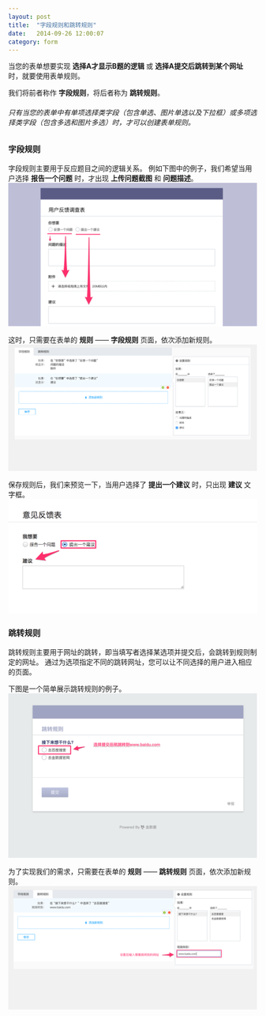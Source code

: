 ```yaml
---
layout: post
title:  "字段规则和跳转规则"
date:   2014-09-26 12:00:07
category: form
---
```


当您的表单想要实现 **选择A才显示B题的逻辑** 或 **选择A提交后跳转到某个网址** 时，就要使用表单规则。

我们将前者称作 **字段规则**，将后者称为 **跳转规则**。

###### 只有当您的表单中有单项选择类字段（包含单选、图片单选以及下拉框）或多项选择类字段（包含多选和图片多选）时，才可以创建表单规则。

### 字段规则

字段规则主要用于反应题目之间的逻辑关系。
例如下图中的例子，我们希望当用户选择 **报告一个问题** 时，才出现 **上传问题截图** 和 **问题描述**。
	![](/images/field-rules-1.png)

这时，只需要在表单的 **规则** —— **字段规则** 页面，依次添加新规则。
	![](/images/field-rules-2.png)

保存规则后，我们来预览一下，当用户选择了 **提出一个建议** 时，只出现 **建议** 文字框。
	![](/images/field-rules-3.png)

### 跳转规则

跳转规则主要用于网址的跳转，即当填写者选择某选项并提交后，会跳转到规则制定的网址。
通过为选项指定不同的跳转网址，您可以让不同选择的用户进入相应的页面。

下图是一个简单展示跳转规则的例子。
	![](/images/redirects-rules-1.png)

为了实现我们的需求，只需要在表单的 **规则** —— **跳转规则** 页面，依次添加新规则。
	![](/images/redirects-rules-2.png)

